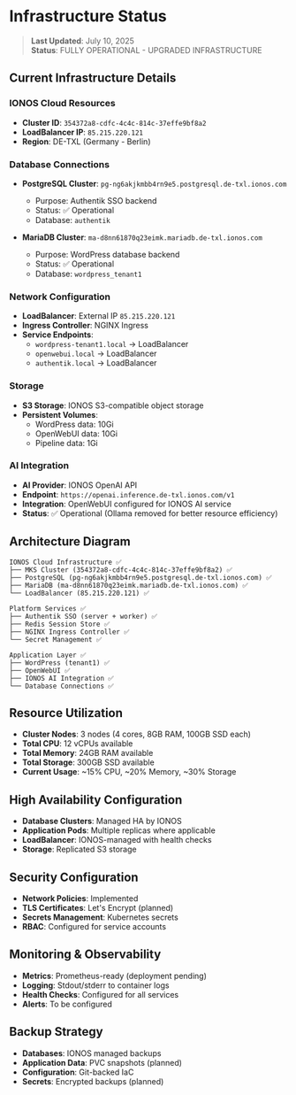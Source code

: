# Infrastructure Status

> **Last Updated**: July 10, 2025  
> **Status**: FULLY OPERATIONAL - UPGRADED INFRASTRUCTURE

## Current Infrastructure Details

### IONOS Cloud Resources
- **Cluster ID**: `354372a8-cdfc-4c4c-814c-37effe9bf8a2`
- **LoadBalancer IP**: `85.215.220.121`
- **Region**: DE-TXL (Germany - Berlin)

### Database Connections
- **PostgreSQL Cluster**: `pg-ng6akjkmbb4rn9e5.postgresql.de-txl.ionos.com`
  - Purpose: Authentik SSO backend
  - Status: ✅ Operational
  - Database: `authentik`
  
- **MariaDB Cluster**: `ma-d8nn61870q23eimk.mariadb.de-txl.ionos.com`
  - Purpose: WordPress database backend
  - Status: ✅ Operational
  - Database: `wordpress_tenant1`

### Network Configuration
- **LoadBalancer**: External IP `85.215.220.121`
- **Ingress Controller**: NGINX Ingress
- **Service Endpoints**:
  - `wordpress-tenant1.local` → LoadBalancer
  - `openwebui.local` → LoadBalancer
  - `authentik.local` → LoadBalancer

### Storage
- **S3 Storage**: IONOS S3-compatible object storage
- **Persistent Volumes**: 
  - WordPress data: 10Gi
  - OpenWebUI data: 10Gi
  - Pipeline data: 1Gi

### AI Integration
- **AI Provider**: IONOS OpenAI API
- **Endpoint**: `https://openai.inference.de-txl.ionos.com/v1`
- **Integration**: OpenWebUI configured for IONOS AI service
- **Status**: ✅ Operational (Ollama removed for better resource efficiency)

## Architecture Diagram
```
IONOS Cloud Infrastructure ✅
├── MKS Cluster (354372a8-cdfc-4c4c-814c-37effe9bf8a2) ✅  
├── PostgreSQL (pg-ng6akjkmbb4rn9e5.postgresql.de-txl.ionos.com) ✅
├── MariaDB (ma-d8nn61870q23eimk.mariadb.de-txl.ionos.com) ✅
└── LoadBalancer (85.215.220.121) ✅

Platform Services ✅
├── Authentik SSO (server + worker) ✅
├── Redis Session Store ✅  
├── NGINX Ingress Controller ✅
└── Secret Management ✅

Application Layer ✅  
├── WordPress (tenant1) ✅
├── OpenWebUI ✅
├── IONOS AI Integration ✅
└── Database Connections ✅
```

## Resource Utilization
- **Cluster Nodes**: 3 nodes (4 cores, 8GB RAM, 100GB SSD each)
- **Total CPU**: 12 vCPUs available
- **Total Memory**: 24GB RAM available
- **Total Storage**: 300GB SSD available
- **Current Usage**: ~15% CPU, ~20% Memory, ~30% Storage

## High Availability Configuration
- **Database Clusters**: Managed HA by IONOS
- **Application Pods**: Multiple replicas where applicable
- **LoadBalancer**: IONOS-managed with health checks
- **Storage**: Replicated S3 storage

## Security Configuration
- **Network Policies**: Implemented
- **TLS Certificates**: Let's Encrypt (planned)
- **Secrets Management**: Kubernetes secrets
- **RBAC**: Configured for service accounts

## Monitoring & Observability
- **Metrics**: Prometheus-ready (deployment pending)
- **Logging**: Stdout/stderr to container logs
- **Health Checks**: Configured for all services
- **Alerts**: To be configured

## Backup Strategy
- **Databases**: IONOS managed backups
- **Application Data**: PVC snapshots (planned)
- **Configuration**: Git-backed IaC
- **Secrets**: Encrypted backups (planned)